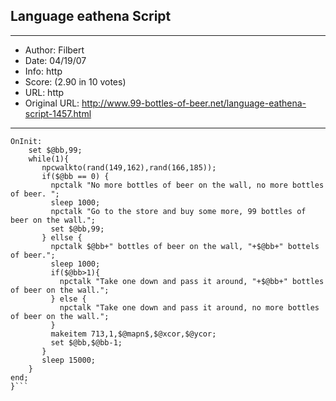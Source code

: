 
## Language eathena Script ##
---
- Author: Filbert
- Date: 04/19/07
- Info: http
- Score:  (2.90 in 10 votes)
- URL: http
- Original URL: http://www.99-bottles-of-beer.net/language-eathena-script-1457.html
---

```prontera,149,185,6    script    Drunken Sniper    1903,{
OnInit:
    set $@bb,99;
    while(1){
       npcwalkto(rand(149,162),rand(166,185)); 
       if($@bb == 0) {
         npctalk "No more bottles of beer on the wall, no more bottles of beer. ";
         sleep 1000;
         npctalk "Go to the store and buy some more, 99 bottles of beer on the wall.";
         set $@bb,99;
       } ellse {
         npctalk $@bb+" bottles of beer on the wall, "+$@bb+" bottels of beer.";
         sleep 1000;
         if($@bb>1){
           npctalk "Take one down and pass it around, "+$@bb+" bottles of beer on the wall.";
         } else {
           npctalk "Take one down and pass it around, no more bottles of beer on the wall.";
         }
         makeitem 713,1,$@mapn$,$@xcor,$@ycor; 
         set $@bb,$@bb-1;
       }
       sleep 15000; 
    }
end;
}```